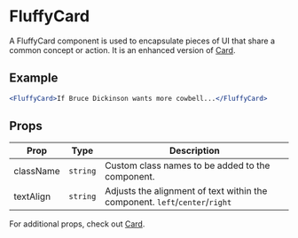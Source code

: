 # FluffyCard

A FluffyCard component is used to encapsulate pieces of UI that share a common concept or action. It is an enhanced version of [Card](../Card).

## Example

```jsx
<FluffyCard>If Bruce Dickinson wants more cowbell...</FluffyCard>
```

## Props

| Prop      | Type     | Description                                                                 |
| --------- | -------- | --------------------------------------------------------------------------- |
| className | `string` | Custom class names to be added to the component.                            |
| textAlign | `string` | Adjusts the alignment of text within the component. `left`/`center`/`right` |

For additional props, check out [Card](../Card).
